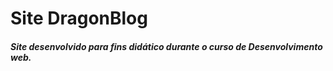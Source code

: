# Site DragonBlog

##### Site desenvolvido para fins didático durante o curso de Desenvolvimento web.
